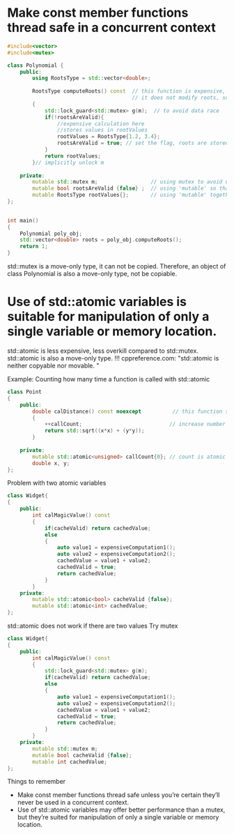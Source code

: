 # Make const member functions thread safe in a concurrent context

```c++
#include<vector>
#include<mutex>

class Polynomial {
    public:
        using RootsType = std::vector<double>;
    
        RootsType computeRoots() const  // this function is expensive, we want it to be run one time, store results to rootValues.
                                        // it does not modify roots, so, we make it 'const'
        {
            std::lock_guard<std::mutex> g(m);  // to avoid data race
            if(!rootsAreValid){
                //expensive calculation here
                //stores values in rootValues
                rootValues = RootsType{1.2, 3.4};
                rootsAreValid = true; // set the flag, roots are stored at cache                
            }
            return rootValues;
        }// implicitly unlock m
    
    private:
        mutable std::mutex m;                 // using mutex to avoid undefined results due to multiple threads call on one object
        mutable bool rootsAreValid {false} ;  // using 'mutable' so that it can be modified in a 'const' function
        mutable RootsType rootValues{};       // using 'mutable' together with mutex is so called, 'M&M' rule
};
    

int main()
{
    Polynomial poly_obj;
    std::vector<double> roots = poly_obj.computeRoots();    
    return 1;
}

```
std::mutex is a move-only type, it can not be copied. Therefore, an object of class Polynomial is also a move-only type, not be copiable.

# Use of std::atomic variables is suitable for manipulation of only a single variable or memory location.

std::atomic is less expensive, less overkill compared to std::mutex. std::atomic is also a move-only type. !!! cppreference.com: "std::atomic is neither copyable nor movable. "

Example: Counting how many time a function is called with std::atomic
```c++
class Point
{
    public:
        double calDistance() const noexcept          // this function should not modify data member
        {
            ++callCount;                            // increase number of count
            return std::sqrt((x*x) + (y*y));
        }
        
    private:
        mutable std::atomic<unsigned> callCount{0}; // count is atomic
        double x, y;
};
```
Problem with two atomic variables
```c++
class Widget{
{
    public:
        int calMagicValue() const
        {
            if(cacheValid) return cachedValue;
            else
            {
                auto value1 = expensiveComputation1();
                auto value2 = expensiveComputation2();
                cachedValue = value1 + value2;
                cachedValid = true;
                return cachedValue;                
            }
        }
    private:
        mutable std::atomic<bool> cacheValid {false};
        mutable std::atomic<int> cachedValue;
};
```
std::atomic does not work if there are two values
Try mutex
```c++
class Widget{
{
    public:
        int calMagicValue() const
        {
            std::lock_guard<std::mutex> g(m);
            if(cacheValid) return cachedValue;
            else
            {
                auto value1 = expensiveComputation1();
                auto value2 = expensiveComputation2();
                cachedValue = value1 + value2;
                cachedValid = true;
                return cachedValue;                
            }
        }
    private:
        mutable std::mutex m;
        mutable bool cacheValid {false};
        mutable int cachedValue;
};
```
Things to remember
* Make const member functions thread safe unless you’re certain they’ll never be used in a concurrent context.
* Use of std::atomic variables may offer better performance than a mutex, but they’re suited for manipulation of only a single variable or memory location.
